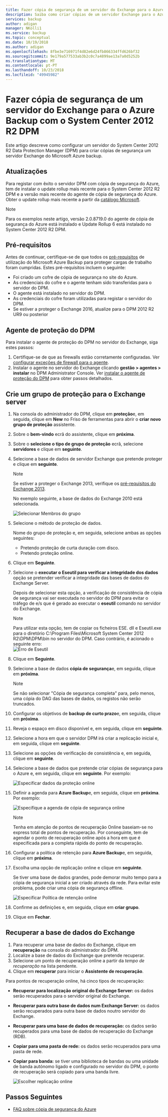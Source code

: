 ```yaml
---
title: Fazer cópia de segurança de um servidor do Exchange para o Azure Backup com o System Center 2012 R2 DPM
description: Saiba como criar cópias de um servidor Exchange para o Azure Backup com o System Center 2012 R2 DPM
services: backup
author: adigan
manager: NKolli1
ms.service: backup
ms.topic: conceptual
ms.date: 10/19/2018
ms.author: adigan
ms.openlocfilehash: 8fbe3e716971f4d82e6d24fb866334ffd626bf32
ms.sourcegitcommit: 9e179a577533ab3b2c0c7a4899ae13a7a0d5252b
ms.translationtype: MT
ms.contentlocale: pt-PT
ms.lasthandoff: 10/23/2018
ms.locfileid: "49945982"
---
```

# <a name="back-up-an-exchange-server-to-azure-backup-with-system-center-2012-r2-dpm"></a>Fazer cópia de segurança de um servidor do Exchange para o Azure Backup com o System Center 2012 R2 DPM
Este artigo descreve como configurar um servidor do System Center 2012 R2 Data Protection Manager (DPM) para criar cópias de segurança um servidor Exchange do Microsoft Azure backup.  

## <a name="updates"></a>Atualizações
Para registar com êxito o servidor DPM com cópia de segurança do Azure, tem de instalar o update rollup mais recente para o System Center 2012 R2 DPM e a versão mais recente do agente de cópia de segurança do Azure. Obter o update rollup mais recente a partir da [catálogo Microsoft](http://catalog.update.microsoft.com/v7/site/Search.aspx?q=System%20Center%202012%20R2%20Data%20protection%20manager).

> [!NOTE]
> Para os exemplos neste artigo, versão 2.0.8719.0 do agente de cópia de segurança do Azure está instalado e Update Rollup 6 está instalado no System Center 2012 R2 DPM.
>
>

## <a name="prerequisites"></a>Pré-requisitos
Antes de continuar, certifique-se de que todos os [pré-requisitos](backup-azure-dpm-introduction.md#prerequisites-and-limitations) de utilização do Microsoft Azure Backup para proteger cargas de trabalho foram cumpridas. Estes pré-requisitos incluem o seguinte:

* Foi criado um cofre de cópia de segurança no site do Azure.
* As credenciais do cofre e o agente tenham sido transferidas para o servidor do DPM.
* O agente está instalado no servidor do DPM.
* As credenciais do cofre foram utilizadas para registar o servidor do DPM.
* Se estiver a proteger o Exchange 2016, atualize para o DPM 2012 R2 UR9 ou posterior

## <a name="dpm-protection-agent"></a>Agente de proteção do DPM
Para instalar o agente de proteção do DPM no servidor do Exchange, siga estes passos:

1. Certifique-se de que as firewalls estão corretamente configuradas. Ver [configurar exceções de firewall para o agente](https://technet.microsoft.com/library/Hh758204.aspx).
2. Instalar o agente no servidor do Exchange clicando **gestão > agentes > instalar** no DPM Administrator Console. Ver [instalar o agente de proteção do DPM](https://technet.microsoft.com/library/hh758186.aspx?f=255&MSPPError=-2147217396) para obter passos detalhados.

## <a name="create-a-protection-group-for-the-exchange-server"></a>Crie um grupo de proteção para o Exchange server
1. Na consola do administrador do DPM, clique em **proteção**e, em seguida, clique em **New** no Friso de ferramentas para abrir o **criar novo grupo de proteção** assistente.
2. Sobre o **bem-vindo** ecrã do assistente, clique em **próxima**.
3. Sobre o **selecione o tipo de grupo de proteção** ecrã, selecione **servidores** e clique em **seguinte**.
4. Selecione a base de dados de servidor Exchange que pretende proteger e clique em **seguinte**.

   > [!NOTE]
   > Se estiver a proteger o Exchange 2013, verifique os [pré-requisitos do Exchange 2013](https://technet.microsoft.com/library/dn751029.aspx).
   >
   >

    No exemplo seguinte, a base de dados do Exchange 2010 está selecionada.

    ![Selecionar Membros do grupo](./media/backup-azure-backup-exchange-server/select-group-members.png)
5. Selecione o método de proteção de dados.

    Nome do grupo de proteção e, em seguida, selecione ambas as opções seguintes:

   * Pretendo proteção de curta duração com disco.
   * Pretendo proteção online.
6. Clique em **Seguinte**.
7. Selecione o **executar o Eseutil para verificar a integridade dos dados** opção se pretender verificar a integridade das bases de dados do Exchange Server.

    Depois de selecionar esta opção, a verificação de consistência de cópia de segurança vai ser executada no servidor do DPM para evitar o tráfego de e/s que é gerado ao executar o **eseutil** comando no servidor do Exchange.

   > [!NOTE]
   > Para utilizar esta opção, tem de copiar os ficheiros ESE. dll e Eseutil.exe para o diretório C:\Program Files\Microsoft System Center 2012 R2\DPM\DPM\bin no servidor do DPM. Caso contrário, é acionado o seguinte erro:  
   > ![Erro de Eseutil](./media/backup-azure-backup-exchange-server/eseutil-error.png)
   >
   >
8. Clique em **Seguinte**.
9. Selecione a base de dados **cópia de segurança**e, em seguida, clique em **próxima**.

   > [!NOTE]
   > Se não selecionar "Cópia de segurança completa" para, pelo menos, uma cópia do DAG das bases de dados, os registos não serão truncados.
   >
   >
10. Configurar os objetivos de **backup de curto prazo**e, em seguida, clique em **próxima**.
11. Reveja o espaço em disco disponível e, em seguida, clique em **seguinte**.
12. Selecione a hora em que o servidor DPM irá criar a replicação inicial e, em seguida, clique em **seguinte**.
13. Selecione as opções de verificação de consistência e, em seguida, clique em **seguinte**.
14. Selecione a base de dados que pretende criar cópias de segurança para o Azure e, em seguida, clique em **seguinte**. Por exemplo:

    ![Especificar dados da proteção online](./media/backup-azure-backup-exchange-server/specify-online-protection-data.png)
15. Definir a agenda para **Azure Backup**e, em seguida, clique em **próxima**. Por exemplo:

    ![Especifique a agenda de cópia de segurança online](./media/backup-azure-backup-exchange-server/specify-online-backup-schedule.png)

    > [!NOTE]
    > Tenha em atenção de pontos de recuperação Online baseiam-se no express total de pontos de recuperação. Por conseguinte, tem de agendar o ponto de recuperação online após a hora em que é especificada para a completa rápida do ponto de recuperação.
    >
    >
16. Configurar a política de retenção para **Azure Backup**e, em seguida, clique em **próxima**.
17. Escolha uma opção de replicação online e clique em **seguinte**.

    Se tiver uma base de dados grandes, pode demorar muito tempo para a cópia de segurança inicial a ser criado através da rede. Para evitar este problema, pode criar uma cópia de segurança offline.  

    ![Especificar Política de retenção online](./media/backup-azure-backup-exchange-server/specify-online-retention-policy.png)
18. Confirme as definições e, em seguida, clique em **criar grupo**.
19. Clique em **Fechar**.

## <a name="recover-the-exchange-database"></a>Recuperar a base de dados do Exchange
1. Para recuperar uma base de dados do Exchange, clique em **recuperação** na consola do administrador do DPM.
2. Localize a base de dados do Exchange que pretende recuperar.
3. Selecione um ponto de recuperação online a partir da *tempo de recuperação* na lista pendente.
4. Clique em **recuperar** para iniciar o **Assistente de recuperação**.

Para pontos de recuperação online, há cinco tipos de recuperação:

* **Recuperar para localização original do Exchange Server:** os dados serão recuperados para o servidor original do Exchange.
* **Recuperar para outra base de dados num Exchange Server:** os dados serão recuperados para outra base de dados noutro servidor do Exchange.
* **Recuperar para uma base de dados de recuperação:** os dados serão recuperados para uma base de dados de recuperação do Exchange (RDB).
* **Copiar para uma pasta de rede:** os dados serão recuperados para uma pasta de rede.
* **Copiar para banda:** se tiver uma biblioteca de bandas ou uma unidade de banda autónomo ligado e configurado no servidor do DPM, o ponto de recuperação será copiado para uma banda livre.

    ![Escolher replicação online](./media/backup-azure-backup-exchange-server/choose-online-replication.png)

## <a name="next-steps"></a>Passos Seguintes
* [FAQ sobre cópia de segurança do Azure](backup-azure-backup-faq.md)
